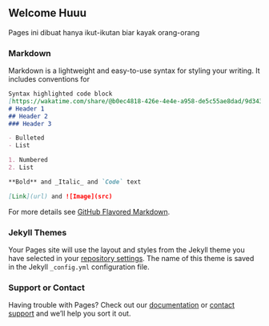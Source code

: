 ## Welcome Huuu

Pages ini dibuat hanya ikut-ikutan biar kayak orang-orang

### Markdown

Markdown is a lightweight and easy-to-use syntax for styling your writing. It includes conventions for

```markdown
Syntax highlighted code block
[https://wakatime.com/share/@b0ec4818-426e-4e4e-a958-de5c55ae8dad/9d3432f9-8308-4d30-9f43-ba4a1f1bd282.png](src)
# Header 1
## Header 2
### Header 3

- Bulleted
- List

1. Numbered
2. List

**Bold** and _Italic_ and `Code` text

[Link](url) and ![Image](src)
```

For more details see [GitHub Flavored Markdown](https://guides.github.com/features/mastering-markdown/).

### Jekyll Themes

Your Pages site will use the layout and styles from the Jekyll theme you have selected in your [repository settings](https://github.com/dirgareborn/dirgareborn.github.io/settings). The name of this theme is saved in the Jekyll `_config.yml` configuration file.

### Support or Contact

Having trouble with Pages? Check out our [documentation](https://docs.github.com/categories/github-pages-basics/) or [contact support](https://github.com/contact) and we’ll help you sort it out.
